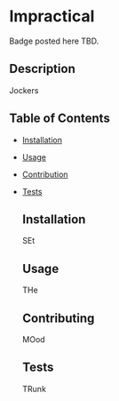 # Impractical
  
  Badge posted here TBD.
  
  ## Description 
  Jockers

  ## Table of Contents
* [Installation](#installation)
* [Usage](#usage)
* [Contribution](#contribution)
* [Tests](#test)
  ## Installation 
  SEt
  
  ## Usage 
  THe
  
  ## Contributing
  MOod
  
  ## Tests
  TRunk
  